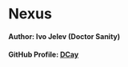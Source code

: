 # Nexus

#### Author: Ivo Jelev (Doctor Sanity)
#### GitHub Profile: [DCay](https://github.com/DCay)